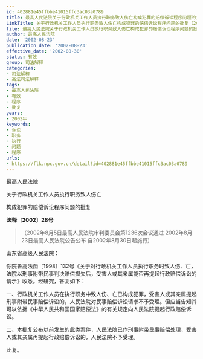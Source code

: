 ```yaml
---
id: 402881e45ffbbe41015ffc3ac03a0789
title: 最高人民法院关于行政机关工作人员执行职务致人伤亡构成犯罪的赔偿诉讼程序问题的批复
LinkTitle: 关于行政机关工作人员执行职务致人伤亡构成犯罪的赔偿诉讼程序问题的批复（2002）
file: 最高人民法院关于行政机关工作人员执行职务致人伤亡构成犯罪的赔偿诉讼程序问题的批复_20020823_402881e45ffbbe41015ffc3ac03a0789.docx
author: 最高人民法院
date: '2002-08-23'
publication_date: '2002-08-23'
effective_date: '2002-08-30'
status: 有效
group: 司法解释
categories:
- 司法解释
- 高法司法解释
tags:
- 最高人民法院
- 有效
- 程序
- 批复
years:
- 2002年
keywords:
- 诉讼
- 职务
- 执行
- 问题
- 程序
urls:
- https://flk.npc.gov.cn/detail?id=402881e45ffbbe41015ffc3ac03a0789
---
```


最高人民法院

关于行政机关工作人员执行职务致人伤亡

构成犯罪的赔偿诉讼程序问题的批复

**法释〔2002〕28号**

> （2002年8月5日最高人民法院审判委员会第1236次会议通过 2002年8月23日最高人民法院公告公布 自2002年8月30日起施行）

山东省高级人民法院：

你院鲁高法函〔1998〕132号《关于对行政机关工作人员执行职务时致人伤、亡，法院以刑事附带民事判决赔偿损失后，受害人或其亲属能否再提起行政赔偿诉讼的请示》收悉。经研究，答复如下：

一、行政机关工作人员在执行职务中致人伤、亡已构成犯罪，受害人或其亲属提起刑事附带民事赔偿诉讼的，人民法院对民事赔偿诉讼请求不予受理。但应当告知其可以依据《中华人民共和国国家赔偿法》的有关规定向人民法院提起行政赔偿诉讼。

二、本批复公布以前发生的此类案件，人民法院已作刑事附带民事赔偿处理，受害人或其亲属再提起行政赔偿诉讼的，人民法院不予受理。

此复。
